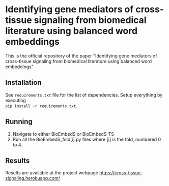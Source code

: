 # Identifying gene mediators of cross-tissue signaling from biomedical literature using balanced word embeddings

This is the official repository of the paper "Identifying gene mediators of cross-tissue signaling from biomedical literature using balanced word embeddings"  


## Installation

See ```requirements.txt``` file for the list of dependencies. Setup everything by executing  
```pip install -r requirements.txt```.

## Running

1. Navigate to either BioEmbedS or BioEmbedS-TS  
2. Run all the BioEmbedS_fold[i].py files where [i] is the fold, numbered 0 to 4. 

## Results

Results are available at the project webpage https://cross-tissue-signaling.herokuapp.com/
